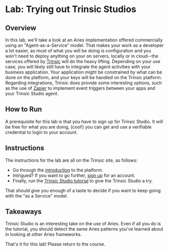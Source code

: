 # Lab: Trying out Trinsic Studios

## Overview

In this lab, we'll take a look at an Aries implementation offered commercially using an "Agent-as-a-Service" model. That
makes your work as a developer a lot easier, as most of what you will be doing is configuration and you won't need to deploy
anything on your on servers, locally or in cloud--the services offered by [Trinsic](https://trinsic.id) will do the heavy lifting.
Depending on your use case, you will likely still have to integrate the agent activities with your business application. Your application
might be constrained by what can be done on the platform, and your keys will be handled on the Trinsic platform. Regarding integrations, Trinsic
does provide some interesting options, such as the use of [Zapier](https://zapier.com/) to implement
event triggers between your apps and your Trinsic Studio agent.

## How to Run

A prerequisite for this lab is that you have to sign up for Trinsic Studio. It will be free for what you are doing, (cool!) you can get and use
a verifiable credential to login to your account.

## Instructions

The instructions for the lab are all on the Trinsic site, as follows:

- Go through the [introduction](https://docs.trinsic.id/docs/introduction) to the platform.
- Intrigued? If you want to go further, [sign up](https://studio.trinsic.id/SignUp) for an account.
- Finally, run the [Trinsic Studio tutorial](https://docs.trinsic.id/docs/tutorial) to give the Trinsic Studio a try.

That should give you enough of a taste to decide if you want to keep going with the "as a Service" model.

## Takeaways

Trinsic Studio is an interesting take on the use of Aries. Even if all you do is the tutorial, you should detect
the same Aries patterns you've learned about in looking at other Aries frameworks.

That's it for this lab! Please return to the course.
